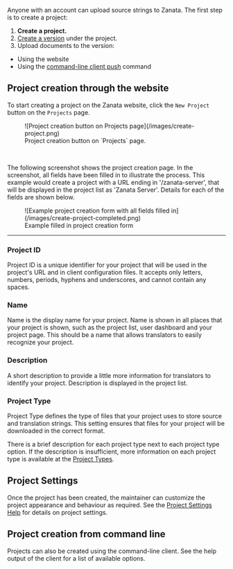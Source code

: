 Anyone with an account can upload source strings to Zanata. The first step is to create a project:

 1. **Create a project.**
 1. [Create a version](/user-guide/versions/create-version) under the project.
 1. Upload documents to the version:
   - Using the website
   - Using the [command-line client push](http://docs.zanata.org/en/latest/client/commands/push/) command

## Project creation through the website

To start creating a project on the Zanata website, click the `New Project` button on the `Projects` page.
<figure>
![Project creation button on Projects page](/images/create-project.png)
<figcaption>Project creation button on `Projects` page.</figcaption>
</figure>
<br/>

The following screenshot shows the project creation page. In the screenshot, all fields have been filled in to illustrate the process. This example would create a project with a URL ending in '/zanata-server', that will be displayed in the project list as 'Zanata Server'. Details for each of the fields are shown below.
<figure>
![Example project creation form with all fields filled in](/images/create-project-completed.png)
<figcaption>Example filled in project creation form</figcaption>
</figure>

------------

### Project ID

Project ID is a unique identifier for your project that will be used in the project's URL and in client configuration files. It accepts only letters, numbers, periods, hyphens and underscores, and cannot contain any spaces.

### Name

Name is the display name for your project. Name is shown in all places that your project is shown, such as the project list, user dashboard and your project page. This should be a name that allows translators to easily recognize your project.

### Description

A short description to provide a little more information for translators to identify your project. Description is displayed in the project list.

### Project Type

Project Type defines the type of files that your project uses to store source and translation strings. This setting ensures that files for your project will be downloaded in the correct format.

There is a brief description for each project type next to each project type option. If the description is insufficient, more information on each project type is available at the [Project Types](/user-guide/projects/project-types).

## Project Settings

Once the project has been created, the maintainer can customize the project appearance and behaviour as required.
See the [Project Settings Help](/user-guide/projects/project-settings) for details on project settings.

## Project creation from command line

Projects can also be created using the command-line client. See the help output of the client for a list of available options.
